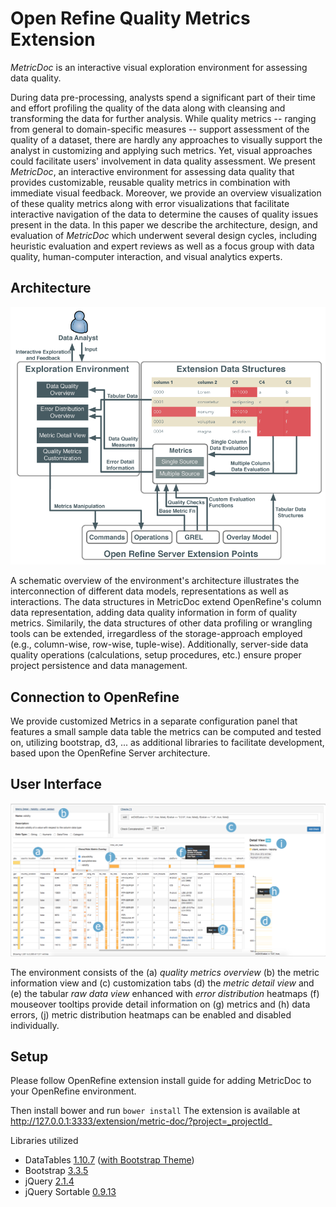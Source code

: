 # Open Refine Quality Metrics Extension

_MetricDoc_ is an interactive visual exploration environment for assessing data quality.

During data pre-processing, analysts spend a significant part of their time and effort profiling the quality of the data along with cleansing and transforming the data for further analysis. 
While quality metrics -- ranging from general to domain-specific measures -- support assessment of the quality of a dataset, there are hardly any approaches to visually support the analyst in customizing and applying such metrics.
Yet, visual approaches could facilitate users' involvement in data quality assessment.
We present _MetricDoc_, an interactive environment for assessing data quality that provides customizable, reusable quality metrics in combination with immediate visual feedback.
Moreover, we provide an overview visualization of these quality metrics
along with error visualizations that facilitate interactive navigation of the data to determine the causes of quality issues present in the data.
In this paper we describe the architecture, design, and evaluation of _MetricDoc_ which underwent several design cycles, including heuristic evaluation and expert reviews as well as a focus group with data quality, human-computer interaction, and visual analytics experts.

## Architecture
![MetricDoc Architecture](https://github.com/christianbors/OpenRefineQualityMetrics/blob/master/suppl/architecture.png)

A schematic overview of the environment's architecture illustrates the interconnection of different data models, representations as well as interactions.
The data structures in MetricDoc extend OpenRefine's column data representation, adding data quality information in form of quality metrics.
Similarily, the data structures of other data profiling or wrangling tools can be extended, irregardless of the storage-approach employed (e.g., column-wise, row-wise, tuple-wise).
Additionally, server-side data quality operations (calculations, setup procedures, etc.) ensure proper project persistence and data management.

## Connection to OpenRefine

We provide customized Metrics in a separate configuration panel that features a small sample data table the metrics can be computed and tested on, utilizing bootstrap, d3, ... as additional libraries to facilitate development, based upon the OpenRefine Server architecture.

## User Interface

![Custom Metrics Extension](https://github.com/christianbors/OpenRefineQualityMetrics/blob/master/suppl/metricdoc_teaser.png)

The environment consists of the 
(a) _quality metrics overview_ 
(b) the metric information view and 
(c) customization tabs 
(d) the _metric detail view_ and
(e) the tabular _raw data view_ enhanced with _error distribution_ heatmaps 
(f) mouseover tooltips provide detail information on 
(g) metrics and (h) data errors,
(j) metric distribution heatmaps can be enabled and disabled individually.

## Setup

Please follow OpenRefine extension install guide for adding MetricDoc to your OpenRefine environment.

Then install bower and run `bower install`
The extension is available at http://127.0.0.1:3333/extension/metric-doc/?project=_projectId_

Libraries utilized

* DataTables [1.10.7](https://www.datatables.net/download/#DataTables) ([with Bootstrap Theme](https://github.com/DataTables/Plugins/tree/master/integration/bootstrap/3))
* Bootstrap [3.3.5](http://getbootstrap.com/customize/)
* jQuery [2.1.4](https://jquery.com/download/)
* jQuery Sortable [0.9.13](http://johnny.github.com/jquery-sortable/)
